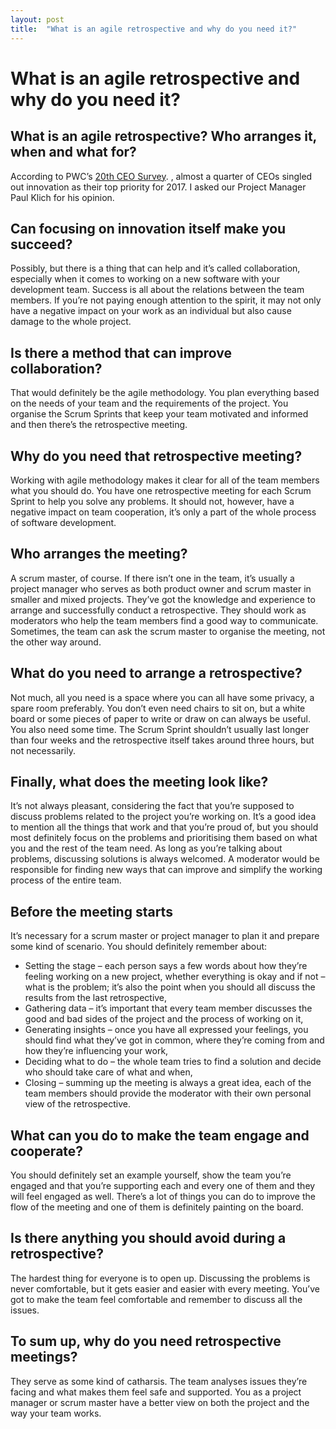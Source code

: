 ```yaml
---
layout: post
title:  "What is an agile retrospective and why do you need it?"
---
```


# What is an agile retrospective and why do you need it?
## What is an agile retrospective? Who arranges it, when and what for?

According to PWC’s [20th CEO Survey](https://www.pwc.com/gx/en/issues/technology/emea-cloud-business-survey.html). , almost a quarter of CEOs singled out innovation as their top priority for 2017. I asked our Project Manager Paul Klich for his opinion.

## Can focusing on innovation itself make you succeed?

Possibly, but there is a thing that can help and it’s called collaboration, especially when it comes to working on a new software with your development team. Success is all about the relations between the team members. If you’re not paying enough attention to the spirit, it may not only have a negative impact on your work as an individual but also cause damage to the whole project.

## Is there a method that can improve collaboration?

That would definitely be the agile methodology. You plan everything based on the needs of your team and the requirements of the project. You organise the Scrum Sprints that keep your team motivated and informed and then there’s the retrospective meeting.

## Why do you need that retrospective meeting?

Working with agile methodology makes it clear for all of the team members what you should do. You have one retrospective meeting for each Scrum Sprint to help you solve any problems. It should not, however, have a negative impact on team cooperation, it’s only a part of the whole process of software development.

## Who arranges the meeting?

A scrum master, of course. If there isn’t one in the team, it’s usually a project manager who serves as both product owner and scrum master in smaller and mixed projects. They’ve got the knowledge and experience to arrange and successfully conduct a retrospective. They should work as moderators who help the team members find a good way to communicate. Sometimes, the team can ask the scrum master to organise the meeting, not the other way around.

## What do you need to arrange a retrospective?

Not much, all you need is a space where you can all have some privacy, a spare room preferably. You don’t even need chairs to sit on, but a white board or some pieces of paper to write or draw on can always be useful. You also need some time. The Scrum Sprint shouldn’t usually last longer than four weeks and the retrospective itself takes around three hours, but not necessarily.

## Finally, what does the meeting look like?

It’s not always pleasant, considering the fact that you’re supposed to discuss problems related to the project you’re working on. It’s a good idea to mention all the things that work and that you’re proud of, but you should most definitely focus on the problems and prioritising them based on what you and the rest of the team need. As long as you’re talking about problems, discussing solutions is always welcomed. A moderator would be responsible for finding new ways that can improve and simplify the working process of the entire team.

## Before the meeting starts

It’s necessary for a scrum master or project manager to plan it and prepare some kind of scenario. You should definitely remember about:

- Setting the stage – each person says a few words about how they’re feeling working on a new project, whether everything is okay and if not – what is the problem; it’s also the point when you should all discuss the results from the last retrospective,
- Gathering data – it’s important that every team member discusses the good and bad sides of the project and the process of working on it,
- Generating insights – once you have all expressed your feelings, you should find what they’ve got in common, where they’re coming from and how they’re influencing your work,
- Deciding what to do – the whole team tries to find a solution and decide who should take care of what and when,
- Closing – summing up the meeting is always a great idea, each of the team members should provide the moderator with their own personal view of the retrospective.

## What can you do to make the team engage and cooperate?

You should definitely set an example yourself, show the team you’re engaged and that you’re supporting each and every one of them and they will feel engaged as well. There’s a lot of things you can do to improve the flow of the meeting and one of them is definitely painting on the board.

## Is there anything you should avoid during a retrospective?

The hardest thing for everyone is to open up. Discussing the problems is never comfortable, but it gets easier and easier with every meeting. You’ve got to make the team feel comfortable and remember to discuss all the issues.

## To sum up, why do you need retrospective meetings?

They serve as some kind of catharsis. The team analyses issues they’re facing and what makes them feel safe and supported. You as a project manager or scrum master have a better view on both the project and the way your team works.
<!--stackedit_data:
eyJoaXN0b3J5IjpbLTUxMzg5MzU0XX0=
-->
